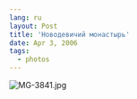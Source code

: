 ```yaml
---
lang: ru
layout: Post
title: 'Новодевичий монастырь'
date: Apr 3, 2006
tags:
  - photos
---
```




![MG-3841.jpg](upload://MG-3841.jpg)

